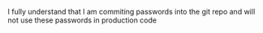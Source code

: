 I fully understand that I am commiting passwords into the git repo and will not use these passwords in production code
